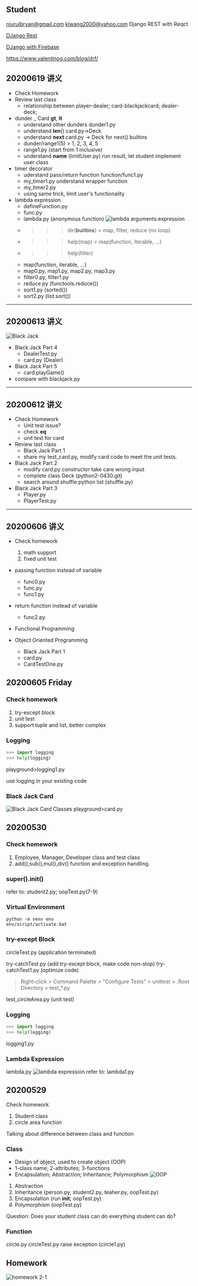 ## Student
niuruibryan@gmail.com
klwang2000@yahoo.com
Django REST with Reqct

[DJango Rest](https://www.valentinog.com/blog/drf/)

[DJango with Firebase](https://medium.com/@canadiyaman/how-to-use-firebase-with-django-project-34578516bafe)

https://www.valentinog.com/blog/drf/

## 20200619 讲义
* Check Homework
* Review last class
    - relationship between player-dealer; card-blackjackcard; dealer-deck;
* dunder
    _ Card __gt__, __lt__
    - understand other dunders dunder1.py
    - understand __len__() card.py->Deck
    - understand __next__ card.py -> Deck for next() builtins
    - dunder/range1(5) > 1, 2, 3, 4, 5 
    - range1.py (start from 1 inclusive)
    - understand __name__ (limitUser.py) run result, let student implement user class
* timer decorator
    - uderstand pass/return function function/func1.py
    - my_timer1.py understand wrapper function
    - my_timer2.py
    - using same trick, limit user's functionality
* lambda expression
    - defineFunction.py
    - func.py
    - lambda.py (anonymous function)
    ![lambda arguments:expression](./images/lambda.png)
    - >>> dir(__builtins__) > map, filter, reduce (no loop)
    - >>> help(map) > map(function, iterable, ...)
    - >>> help(filter)
    - map(function, iterable, ...)
    - map0.py, map1.py, map2.py, map3.py
    - filter0.py, filter1.py
    - reduce.py (functools.reduce())
    - sort1.py (sorted())
    - sort2.py (list.sort())
---
## 20200613 讲义
![Black Jack](./images/blackjack.png)
* Black Jack Part 4
    - DealerTest.py
    - card.py (Dealer)
* Black Jack Part 5
    - card.playGame()
* compare with blackjack.py

---
## 20200612 讲义
* Check Homework
    - Unit test issue?
    - check __eq__
    - unit test for card
* Review last class
    - Black Jack Part 1
    - share my test_card.py, modify card code to meet the unit tests.
* Black Jack Part 2
    - modify card.py constructor take care wrong input
    - complete class Deck (python2-0430.git)
    - search around shuffle python list (shuffle.py)
* Black Jack Part 3 
    - Player.py
    - PlayerTest.py

---
## 20200606 讲义
* Check homework
    1. math support
    2. fixed unit test

* passing function instead of variable 
    - func0.py
    - func.py
    - func1.py

* return function instead of variable
    - func2.py

* Functional Programming
* Object Oriented Programming
    - Black Jack Part 1
    - card.py
    - CardTestOne.py

## 20200605 Friday
### Check homework
1. try-except block
2. unit test
3. support tuple and list, better complex

### Logging
```py
>>> import logging
>>> help(logging)
```
playground>logging1.py

use logging in your existing code

### Black Jack Card
![Black Jack Card Classes](./images/BlackJackCard1.png)
playground>card.py

## 20200530
### Check homework
1. Employee, Manager, Developer class and test class
2. add(),sub(),mul(),div() function and exception handling.

### super().__init__()
refer to: student2.py; oopTest.py(7-9)


### Virtual Environment
```
python -m venv env
env/script/activate.bat
```

### try-except Block
circleTest.py (application terminated)

try-catchTest.py (add try-except block, make code non-stop)
try-catchTest1.py (optimize code)

>Right-click > Command Palette > "Configure Tests" > unittest > .Root Directory > test_*.py

test_circleArea.py (unit test)

### Logging
```py
>>> import logging
>>> help(logging)
```
logging1.py

### Lambda Expression
lambda.py
![lambda expression](lambda.png)
refer to: lambda1.py

## 20200529

Check homework
1. Student class
2. circle area function

Talking about difference between class and function

### Class
* Design of object, used to create object (OOP)
* 1-class name; 2-attributes; 3-functions
* Encapsulation; Abstraction; Inheritance; Polymorphism
![OOP](oop.png)
1. Abstraction
2. Inheritance (person.py, student2.py, teaher.py, oopTest.py)
3. Encapsulation (run __init__; oopTest.py)
4. Polymorphism (oopTest.py)

Question:
Does your student class can do everything student can do?

### Function
circle.py
circleTest.py
raise exception (circle1.py)
## Homework
![homework 2-1](homework2-1.png)